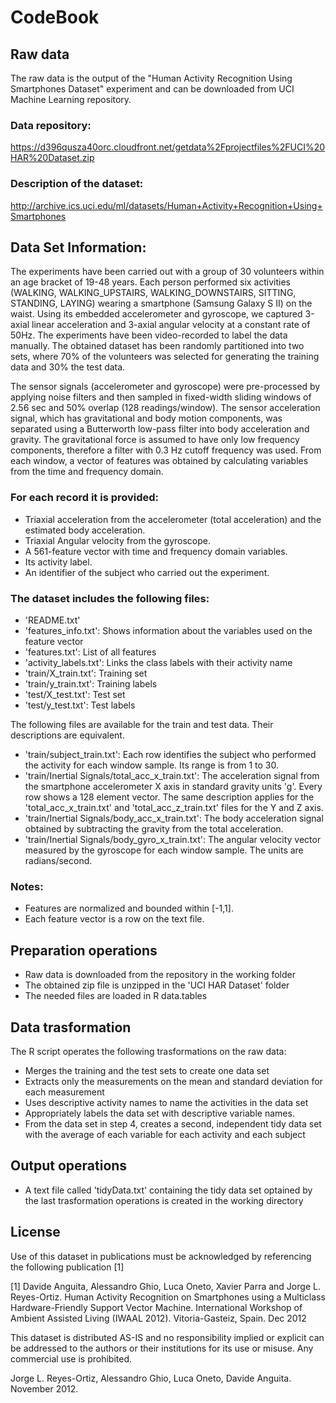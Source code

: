 # CodeBook

## Raw data
The raw data is the output of the "Human Activity Recognition Using Smartphones Dataset" experiment and can be downloaded from UCI Machine Learning repository.

### Data repository:
<https://d396qusza40orc.cloudfront.net/getdata%2Fprojectfiles%2FUCI%20HAR%20Dataset.zip>

### Description of the dataset:
<http://archive.ics.uci.edu/ml/datasets/Human+Activity+Recognition+Using+Smartphones>

## Data Set Information:

The experiments have been carried out with a group of 30 volunteers within an age bracket of 19-48 years. Each person performed six activities (WALKING, WALKING_UPSTAIRS, WALKING_DOWNSTAIRS, SITTING, STANDING, LAYING) wearing a smartphone (Samsung Galaxy S II) on the waist. Using its embedded accelerometer and gyroscope, we captured 3-axial linear acceleration and 3-axial angular velocity at a constant rate of 50Hz. The experiments have been video-recorded to label the data manually. The obtained dataset has been randomly partitioned into two sets, where 70% of the volunteers was selected for generating the training data and 30% the test data.

The sensor signals (accelerometer and gyroscope) were pre-processed by applying noise filters and then sampled in fixed-width sliding windows of 2.56 sec and 50% overlap (128 readings/window). The sensor acceleration signal, which has gravitational and body motion components, was separated using a Butterworth low-pass filter into body acceleration and gravity. The gravitational force is assumed to have only low frequency components, therefore a filter with 0.3 Hz cutoff frequency was used. From each window, a vector of features was obtained by calculating variables from the time and frequency domain.

### For each record it is provided:

* Triaxial acceleration from the accelerometer (total acceleration) and the estimated body acceleration.
* Triaxial Angular velocity from the gyroscope. 
* A 561-feature vector with time and frequency domain variables. 
* Its activity label. 
* An identifier of the subject who carried out the experiment.

### The dataset includes the following files:

* 'README.txt'
* 'features_info.txt': Shows information about the variables used on the feature vector
* 'features.txt': List of all features
* 'activity_labels.txt': Links the class labels with their activity name
* 'train/X_train.txt': Training set
* 'train/y_train.txt': Training labels
* 'test/X_test.txt': Test set
* 'test/y_test.txt': Test labels

The following files are available for the train and test data. Their descriptions are equivalent. 

* 'train/subject_train.txt': Each row identifies the subject who performed the activity for each window sample. Its range is from 1 to 30. 
* 'train/Inertial Signals/total_acc_x_train.txt': The acceleration signal from the smartphone accelerometer X axis in standard gravity units 'g'. Every row shows a 128 element vector. The same description applies for the 'total_acc_x_train.txt' and 'total_acc_z_train.txt' files for the Y and Z axis.
* 'train/Inertial Signals/body_acc_x_train.txt': The body acceleration signal obtained by subtracting the gravity from the total acceleration. 
* 'train/Inertial Signals/body_gyro_x_train.txt': The angular velocity vector measured by the gyroscope for each window sample. The units are radians/second. 

### Notes: 

* Features are normalized and bounded within [-1,1].
* Each feature vector is a row on the text file.

## Preparation operations
* Raw data is downloaded from the repository in the working folder
* The obtained zip file is unzipped in the 'UCI HAR Dataset' folder
* The needed files are loaded in R data.tables

## Data trasformation

The R script operates the following trasformations on the raw data:

* Merges the training and the test sets to create one data set
* Extracts only the measurements on the mean and standard deviation for each measurement
* Uses descriptive activity names to name the activities in the data set
* Appropriately labels the data set with descriptive variable names. 
* From the data set in step 4, creates a second, independent tidy data set with the average of each variable for each activity and each subject

## Output operations
* A text file called 'tidyData.txt' containing the tidy data set optained by the last trasformation operations is created in the working directory

## License
Use of this dataset in publications must be acknowledged by referencing the following publication [1] 

[1] Davide Anguita, Alessandro Ghio, Luca Oneto, Xavier Parra and Jorge L. Reyes-Ortiz. Human Activity Recognition on Smartphones using a Multiclass Hardware-Friendly Support Vector Machine. International Workshop of Ambient Assisted Living (IWAAL 2012). Vitoria-Gasteiz, Spain. Dec 2012

This dataset is distributed AS-IS and no responsibility implied or explicit can be addressed to the authors or their institutions for its use or misuse. Any commercial use is prohibited.

Jorge L. Reyes-Ortiz, Alessandro Ghio, Luca Oneto, Davide Anguita. November 2012.